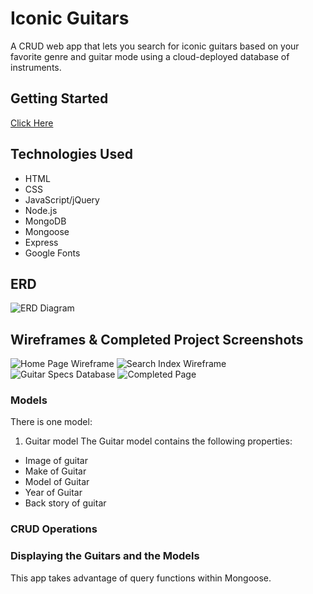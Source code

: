 # Iconic Guitars
A CRUD web app that lets you search for iconic guitars based on your favorite genre and guitar mode using a cloud-deployed database of instruments. 
## Getting Started
[
Click Here](https://iconicGuitars.herokuapp.com/)
## Technologies Used
* HTML
* CSS
* JavaScript/jQuery
* Node.js
* MongoDB
* Mongoose
* Express
* Google Fonts
## ERD
![ERD Diagram](https://trello.com/c/RD4TImtb/13-erd-chartpng)
## Wireframes & Completed Project Screenshots
![Home Page Wireframe]()
![Search Index Wireframe]()
![Guitar Specs Database ]()
![Completed Page]()
### Models
There is one model:
1. Guitar model
The Guitar model contains the following properties:
* Image of guitar
* Make of Guitar
* Model of Guitar
* Year of Guitar
* Back story of guitar
### CRUD Operations
### Displaying the Guitars and the Models
This app takes advantage of query functions within Mongoose.
